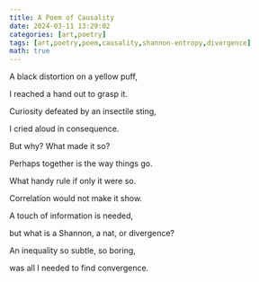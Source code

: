 ```yaml
---
title: A Poem of Causality
date: 2024-03-11 13:29:02
categories: [art,poetry]
tags: [art,poetry,poem,causality,shannon-entropy,divergence]
math: true
---
```


A black distortion on a yellow puff,

I reached a hand out to grasp it.

Curiosity defeated by an insectile sting,

I cried aloud in consequence.

But why? What made it so?

Perhaps together is the way things go.

What handy rule if only it were so.

Correlation would not make it show.

A touch of information is needed,

but what is a Shannon, a nat, or divergence?

An inequality so subtle, so boring,

was all I needed to find convergence.

